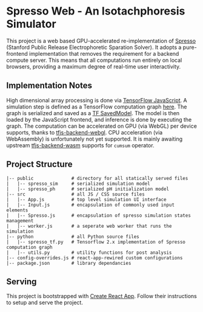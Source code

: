 # Spresso Web - An Isotachphoresis Simulator

This project is a web based GPU-accelerated re-implementation of 
[Spresso](http://stanfordspresso.blogspot.com/) (Stanford Public Release Electrophoretic 
Sparation Solver). It adopts a pure-frontend implementation that removes the requirement 
for a backend compute server. This means that all computations run entirely on local browsers,
providing a maximum degree of real-time user interactivity.

## Implementation Notes

High dimensional array processing is done via 
[TensorFlow JavaScript](https://www.tensorflow.org/js). A simulation step is defined as
a TensorFlow computation graph [here](model/spresso_tf.py). The graph is serialized and 
saved as a [TF SavedModel](https://www.tensorflow.org/guide/saved_model).
The model is then loaded by the JavaScript frontend, and inference is done by executing
the graph. The computation can be accelerated on GPU (via WebGL) per device supports, thanks to 
[tfjs-backend-webgl](https://github.com/tensorflow/tfjs/tree/master/tfjs-backend-webgl).
CPU acceleration (via WebAssembly) is unfortunately not yet supported. It is mainly 
awaiting upstream 
[tfjs-backend-wasm](https://github.com/tensorflow/tfjs/tree/master/tfjs-backend-wasm) 
supports for `cumsum` operator.

## Project Structure

    |-- public              # directory for all statically served files
    |   |-- spresso_sim     # serialized simulation model
    |   |-- spresso_ph      # serialized pH initialization model
    |-- src                 # all JS / CSS source files
    |   |-- App.js          # top level simulation UI interface
    |   |-- Input.js        # encapsulation of commonly used input elements
    |   |-- Spresso.js      # encapsulation of spresso simulation states management
    |   |-- worker.js       # a seperate web worker that runs the simulation
    |-- python              # all Python source files
    |   |-- spresso_tf.py   # Tensorflow 2.x implementation of Spresso computation graph
    |   |-- utils.py        # utility functions for post analysis
    |-- config-overrides.js # react-app-rewired custom configurations
    |-- package.json        # library dependancies

## Serving

This project is bootstrapped with 
[Create React App](https://github.com/facebook/create-react-app). Follow their instructions 
to setup and serve the project.


